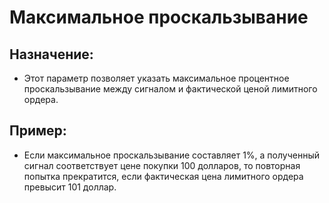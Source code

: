 # **Максимальное проскальзывание**

## Назначение:

- Этот параметр позволяет указать максимальное процентное проскальзывание между сигналом и фактической ценой лимитного ордера.

## Пример:

- Если максимальное проскальзывание составляет 1%, а полученный сигнал соответствует цене покупки 100 долларов, то повторная попытка прекратится, если фактическая цена лимитного ордера превысит 101 доллар.


